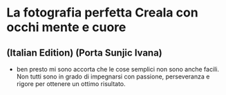 # La fotografia perfetta Creala con occhi mente e cuore
## (Italian Edition) (Porta Sunjic Ivana)
- ben presto mi sono accorta che le cose semplici non sono anche facili. Non tutti sono in grado di impegnarsi con passione, perseveranza e rigore per ottenere un ottimo risultato.
